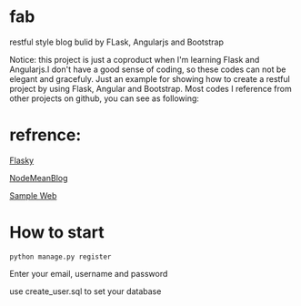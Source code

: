 # fab
restful style blog bulid by FLask, Angularjs and Bootstrap

Notice: this project is just a coproduct when I'm learning Flask and Angularjs.I don't have a good sense of coding, so these codes can not be elegant and gracefuly. Just an example for showing how to create a restful project by using Flask, Angular and Bootstrap. Most codes I reference from other projects on github, you can see as following:

# refrence:
[Flasky](https://github.com/miguelgrinberg/flasky.git)

[NodeMeanBlog](https://github.com/KenWilliamson/NodeMeanBlog_for_LearningAngularJS.git)

[Sample Web](http://www.raspberry.ren)

# How to start

    python manage.py register

Enter your email, username and password

use create_user.sql to set your database

